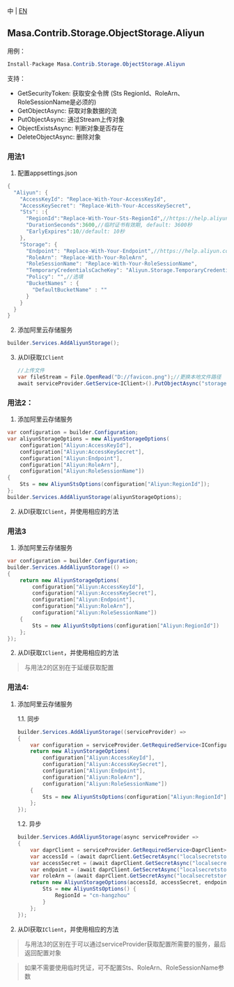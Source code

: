 中 | [EN](README.md)

## Masa.Contrib.Storage.ObjectStorage.Aliyun

用例：

```C#
Install-Package Masa.Contrib.Storage.ObjectStorage.Aliyun
```

支持：

* GetSecurityToken: 获取安全令牌 (Sts RegionId、RoleArn、RoleSessionName是必须的)
* GetObjectAsync: 获取对象数据的流
* PutObjectAsync: 通过Stream上传对象
* ObjectExistsAsync: 判断对象是否存在
* DeleteObjectAsync: 删除对象

### 用法1

1. 配置appsettings.json

``` C#
{
  "Aliyun": {
    "AccessKeyId": "Replace-With-Your-AccessKeyId",
    "AccessKeySecret": "Replace-With-Your-AccessKeySecret",
    "Sts": :{
      "RegionId":"Replace-With-Your-Sts-RegionId",//https://help.aliyun.com/document_detail/371859.html
      "DurationSeconds":3600,//临时证书有效期, default: 3600秒
      "EarlyExpires":10//default: 10秒
    },
    "Storage": {
      "Endpoint": "Replace-With-Your-Endpoint",//https://help.aliyun.com/document_detail/31837.html
      "RoleArn": "Replace-With-Your-RoleArn",
      "RoleSessionName": "Replace-With-Your-RoleSessionName",
      "TemporaryCredentialsCacheKey": "Aliyun.Storage.TemporaryCredentials",//选填、默认: Aliyun.Storage.TemporaryCredentials
      "Policy": "",//选填
      "BucketNames" : {
        "DefaultBucketName" : ""
      }
    }
  }
}
```

2. 添加阿里云存储服务

```C#
builder.Services.AddAliyunStorage();
```

3. 从DI获取`IClient`

    ``` C#
    //上传文件
    var fileStream = File.OpenRead("D://favicon.png");//更换本地文件路径
    await serviceProvider.GetService<IClient>().PutObjectAsync("storage1-test", "1.png", fileStream);
    ```

### 用法2：

1. 添加阿里云存储服务

```C#
var configuration = builder.Configuration;
var aliyunStorageOptions = new AliyunStorageOptions(
    configuration["Aliyun:AccessKeyId"],
    configuration["Aliyun:AccessKeySecret"],
    configuration["Aliyun:Endpoint"],
    configuration["Aliyun:RoleArn"],
    configuration["Aliyun:RoleSessionName"])
{
    Sts = new AliyunStsOptions(configuration["Aliyun:RegionId"]);
};
builder.Services.AddAliyunStorage(aliyunStorageOptions);
```

2. 从DI获取`IClient`，并使用相应的方法

### 用法3

1. 添加阿里云存储服务

```C#
var configuration = builder.Configuration;
builder.Services.AddAliyunStorage(() =>
{
    return new AliyunStorageOptions(
        configuration["Aliyun:AccessKeyId"],
        configuration["Aliyun:AccessKeySecret"],
        configuration["Aliyun:Endpoint"],
        configuration["Aliyun:RoleArn"],
        configuration["Aliyun:RoleSessionName"])
    {
        Sts = new AliyunStsOptions(configuration["Aliyun:RegionId"])
    };
});
```

2. 从DI获取`IClient`，并使用相应的方法

> 与用法2的区别在于延缓获取配置

### 用法4:

1. 添加阿里云存储服务

   1.1. 同步

    ``` C#
    builder.Services.AddAliyunStorage((serviceProvider) =>
    {
        var configuration = serviceProvider.GetRequiredService<IConfiguration>();
        return new AliyunStorageOptions(
            configuration["Aliyun:AccessKeyId"],
            configuration["Aliyun:AccessKeySecret"],
            configuration["Aliyun:Endpoint"],
            configuration["Aliyun:RoleArn"],
            configuration["Aliyun:RoleSessionName"])
        {
            Sts = new AliyunStsOptions(configuration["Aliyun:RegionId"])
        };
    });
    ```

   1.2. 异步

    ``` C#
    builder.Services.AddAliyunStorage(async serviceProvider =>
    {
        var daprClient = serviceProvider.GetRequiredService<DaprClient>();
        var accessId = (await daprClient.GetSecretAsync("localsecretstore", "access_id")).First().Value;
        var accessSecret = (await daprClient.GetSecretAsync("localsecretstore", "access_secret")).First().Value;
        var endpoint = (await daprClient.GetSecretAsync("localsecretstore", "endpoint")).First().Value;
        var roleArn = (await daprClient.GetSecretAsync("localsecretstore", "roleArn")).First().Value;
        return new AliyunStorageOptions(accessId, accessSecret, endpoint, roleArn, "SessionTest") {
            Sts = new AliyunStsOptions() {
                RegionId = "cn-hangzhou"
            }
        };
    });
    ```

2. 从DI获取`IClient`，并使用相应的方法

> 与用法3的区别在于可以通过serviceProvider获取配置所需要的服务，最后返回配置对象

> 如果不需要使用临时凭证，可不配置Sts、RoleArn、RoleSessionName参数